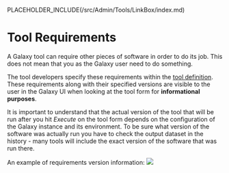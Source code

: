 PLACEHOLDER_INCLUDE(/src/Admin/Tools/LinkBox/index.md)
# Tool Requirements

A Galaxy tool can require other pieces of software in order to do its job. This does not mean that you as the Galaxy user need to do something.

The tool developers specify these requirements within the [tool definition](/src/Admin/Tools/ToolConfigSyntax/index.md#a3crequirements3e_tag_set). These requirements along with their specified versions are visible to the user in the Galaxy UI when looking at the tool form for **informational purposes**.

It is important to understand that the actual version of the tool that will be run after you hit *Execute* on the tool form depends on the configuration of the Galaxy instance and its environment. To be sure what version of the software was actually run you have to check the output dataset in the history - many tools will include the exact version of the software that was run there. 

An example of requirements version information:
![](/src/Tools/Requirements/requirement_versions.png)
